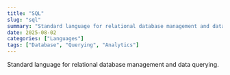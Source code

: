 ```yaml
---
title: "SQL"
slug: "sql"
summary: "Standard language for relational database management and data querying."
date: 2025-08-02
categories: ["Languages"]
tags: ["Database", "Querying", "Analytics"]
---
```


Standard language for relational database management and data querying.
